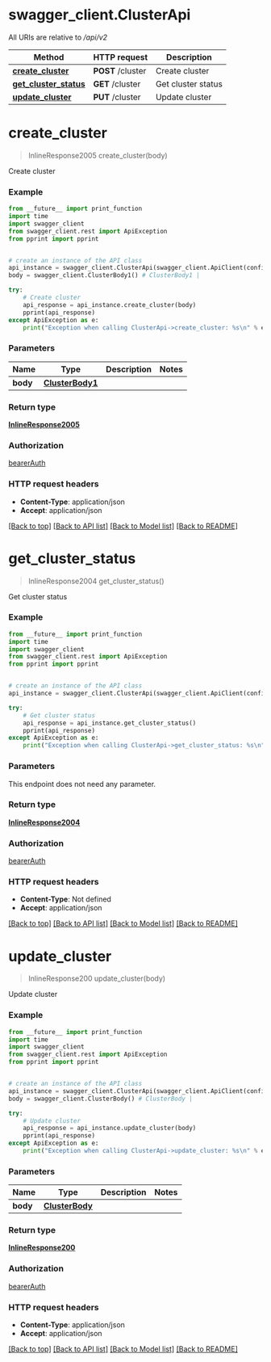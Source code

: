 # swagger_client.ClusterApi

All URIs are relative to */api/v2*

Method | HTTP request | Description
------------- | ------------- | -------------
[**create_cluster**](ClusterApi.md#create_cluster) | **POST** /cluster | Create cluster
[**get_cluster_status**](ClusterApi.md#get_cluster_status) | **GET** /cluster | Get cluster status
[**update_cluster**](ClusterApi.md#update_cluster) | **PUT** /cluster | Update cluster

# **create_cluster**
> InlineResponse2005 create_cluster(body)

Create cluster

### Example
```python
from __future__ import print_function
import time
import swagger_client
from swagger_client.rest import ApiException
from pprint import pprint


# create an instance of the API class
api_instance = swagger_client.ClusterApi(swagger_client.ApiClient(configuration))
body = swagger_client.ClusterBody1() # ClusterBody1 | 

try:
    # Create cluster
    api_response = api_instance.create_cluster(body)
    pprint(api_response)
except ApiException as e:
    print("Exception when calling ClusterApi->create_cluster: %s\n" % e)
```

### Parameters

Name | Type | Description  | Notes
------------- | ------------- | ------------- | -------------
 **body** | [**ClusterBody1**](ClusterBody1.md)|  | 

### Return type

[**InlineResponse2005**](InlineResponse2005.md)

### Authorization

[bearerAuth](../README.md#bearerAuth)

### HTTP request headers

 - **Content-Type**: application/json
 - **Accept**: application/json

[[Back to top]](#) [[Back to API list]](../README.md#documentation-for-api-endpoints) [[Back to Model list]](../README.md#documentation-for-models) [[Back to README]](../README.md)

# **get_cluster_status**
> InlineResponse2004 get_cluster_status()

Get cluster status

### Example
```python
from __future__ import print_function
import time
import swagger_client
from swagger_client.rest import ApiException
from pprint import pprint


# create an instance of the API class
api_instance = swagger_client.ClusterApi(swagger_client.ApiClient(configuration))

try:
    # Get cluster status
    api_response = api_instance.get_cluster_status()
    pprint(api_response)
except ApiException as e:
    print("Exception when calling ClusterApi->get_cluster_status: %s\n" % e)
```

### Parameters
This endpoint does not need any parameter.

### Return type

[**InlineResponse2004**](InlineResponse2004.md)

### Authorization

[bearerAuth](../README.md#bearerAuth)

### HTTP request headers

 - **Content-Type**: Not defined
 - **Accept**: application/json

[[Back to top]](#) [[Back to API list]](../README.md#documentation-for-api-endpoints) [[Back to Model list]](../README.md#documentation-for-models) [[Back to README]](../README.md)

# **update_cluster**
> InlineResponse200 update_cluster(body)

Update cluster

### Example
```python
from __future__ import print_function
import time
import swagger_client
from swagger_client.rest import ApiException
from pprint import pprint


# create an instance of the API class
api_instance = swagger_client.ClusterApi(swagger_client.ApiClient(configuration))
body = swagger_client.ClusterBody() # ClusterBody | 

try:
    # Update cluster
    api_response = api_instance.update_cluster(body)
    pprint(api_response)
except ApiException as e:
    print("Exception when calling ClusterApi->update_cluster: %s\n" % e)
```

### Parameters

Name | Type | Description  | Notes
------------- | ------------- | ------------- | -------------
 **body** | [**ClusterBody**](ClusterBody.md)|  | 

### Return type

[**InlineResponse200**](InlineResponse200.md)

### Authorization

[bearerAuth](../README.md#bearerAuth)

### HTTP request headers

 - **Content-Type**: application/json
 - **Accept**: application/json

[[Back to top]](#) [[Back to API list]](../README.md#documentation-for-api-endpoints) [[Back to Model list]](../README.md#documentation-for-models) [[Back to README]](../README.md)

